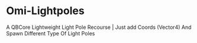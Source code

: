 # Omi-Lightpoles
A QBCore Lightweight Light Pole Recourse | Just add Coords (Vector4) And Spawn Different Type Of Light Poles

